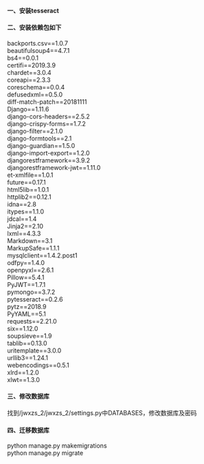 #### 一、安装tesseract
#### 二、安装依赖包如下

backports.csv==1.0.7<br>
beautifulsoup4==4.7.1<br>
bs4==0.0.1<br>
certifi==2019.3.9<br>
chardet==3.0.4<br>
coreapi==2.3.3<br>
coreschema==0.0.4<br>
defusedxml==0.5.0<br>
diff-match-patch==20181111<br>
Django==1.11.6<br>
django-cors-headers==2.5.2<br>
django-crispy-forms==1.7.2<br>
django-filter==2.1.0<br>
django-formtools==2.1<br>
django-guardian==1.5.0<br>
django-import-export==1.2.0<br>
djangorestframework==3.9.2<br>
djangorestframework-jwt==1.11.0<br>
et-xmlfile==1.0.1<br>
future==0.17.1<br>
html5lib==1.0.1<br>
httplib2==0.12.1<br>
idna==2.8<br>
itypes==1.1.0<br>
jdcal==1.4<br>
Jinja2==2.10<br>
lxml==4.3.3<br>
Markdown==3.1<br>
MarkupSafe==1.1.1<br>
mysqlclient==1.4.2.post1<br>
odfpy==1.4.0<br>
openpyxl==2.6.1<br>
Pillow==5.4.1<br>
PyJWT==1.7.1<br>
pymongo==3.7.2<br>
pytesseract==0.2.6<br>
pytz==2018.9<br>
PyYAML==5.1<br>
requests==2.21.0<br>
six==1.12.0<br>
soupsieve==1.9<br>
tablib==0.13.0<br>
uritemplate==3.0.0<br>
urllib3==1.24.1<br>
webencodings==0.5.1<br>
xlrd==1.2.0<br>
xlwt==1.3.0<br>
#### 三、修改数据库
找到/jwxzs_2/jwxzs_2/settings.py中DATABASES，修改数据库及密码<br>
#### 四、迁移数据库
python manage.py makemigrations<br>
python manage.py migrate



